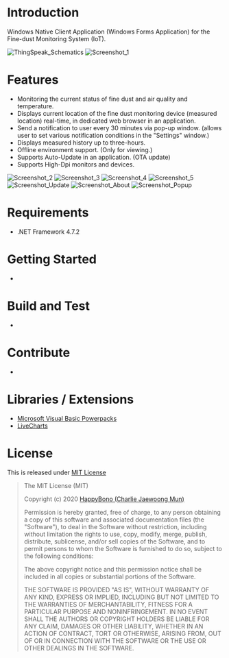 # Introduction 
Windows Native Client Application (Windows Forms Application) for the Fine-dust Monitoring System (IoT).

<img src="https://github.com/happybono/Gonggi/blob/master/ThingSpeak-WinOS.png" alt="ThingSpeak_Schematics"/>

<img src="https://github.com/happybono/Gonggi/blob/master/Gonggi-Screenshot_1.png" alt="Screenshot_1"/>

# Features
* Monitoring the current status of fine dust and air quality and temperature.
* Displays current location of the fine dust monitoring device (measured location) real-time, in dedicated web browser in an application.
* Send a notification to user every 30 minutes via pop-up window. (allows user to set various notification conditions in the "Settings" window.)
* Displays measured history up to three-hours.
* Offline environment support. (Only for viewing.)
* Supports Auto-Update in an application. (OTA update)
* Supports High-Dpi monitors and devices.

<img src="https://github.com/happybono/Gonggi/blob/master/Gonggi-Screenshot_2.png" alt="Screenshot_2"/>

<img src="https://github.com/happybono/Gonggi/blob/master/Gonggi-Screenshot_3.png" alt="Screenshot_3"/>

<img src="https://github.com/happybono/Gonggi/blob/master/Gonggi-Screenshot_4.png" alt="Screenshot_4"/>

<img src="https://github.com/happybono/Gonggi/blob/master/Gonggi-Screenshot_5.png" alt="Screenshot_5"/>

<img src="https://github.com/happybono/Gonggi/blob/master/Gonggi-Update.png" alt="Screenshot_Update"/>

<img src="https://github.com/happybono/Gonggi/blob/master/Gonggi-Version.png" alt="Screenshot_About"/>

<img src="https://github.com/happybono/Gonggi/blob/master/Gonggi-Popup.png" alt="Screenshot_Popup"/>

# Requirements
* .NET Framework 4.7.2

# Getting Started
- 

# Build and Test
-

# Contribute
-

# Libraries / Extensions
- [Microsoft Visual Basic Powerpacks](https://www.microsoft.com/en-us/download/details.aspx?id=25169)
- [LiveCharts](https://lvcharts.net/)

# License
This is released under [MIT License](https://opensource.org/licenses/MIT)

> The MIT License (MIT)
>
> Copyright (c) 2020 [HappyBono (Charlie Jaewoong Mun)](https://github.com/happybono/)
> 
> Permission is hereby granted, free of charge, to any person obtaining a copy of this software and associated documentation files (the "Software"), to deal in the Software without restriction, including without limitation the rights to use, copy, modify, merge, publish, distribute, sublicense, and/or sell copies of the Software, and to permit persons to whom the Software is furnished to do so, subject to the following conditions:
> 
> The above copyright notice and this permission notice shall be included in all copies or substantial portions of the Software.
> 
> THE SOFTWARE IS PROVIDED "AS IS", WITHOUT WARRANTY OF ANY KIND, EXPRESS OR IMPLIED, INCLUDING BUT NOT LIMITED TO THE WARRANTIES OF MERCHANTABILITY, FITNESS FOR A PARTICULAR PURPOSE AND NONINFRINGEMENT. IN NO EVENT SHALL THE AUTHORS OR COPYRIGHT HOLDERS BE LIABLE FOR ANY CLAIM, DAMAGES OR OTHER LIABILITY, WHETHER IN AN ACTION OF CONTRACT, TORT OR OTHERWISE, ARISING FROM, OUT OF OR IN CONNECTION WITH THE SOFTWARE OR THE USE OR OTHER DEALINGS IN THE SOFTWARE.
